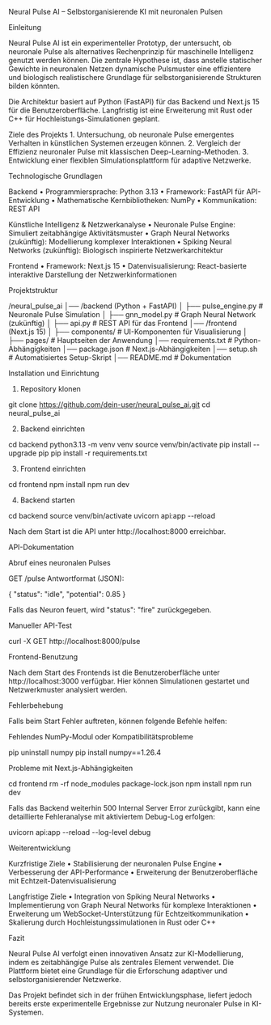 Neural Pulse AI – Selbstorganisierende KI mit neuronalen Pulsen

Einleitung

Neural Pulse AI ist ein experimenteller Prototyp, der untersucht, ob neuronale Pulse als alternatives Rechenprinzip für maschinelle Intelligenz genutzt werden können. Die zentrale Hypothese ist, dass anstelle statischer Gewichte in neuronalen Netzen dynamische Pulsmuster eine effizientere und biologisch realistischere Grundlage für selbstorganisierende Strukturen bilden könnten.

Die Architektur basiert auf Python (FastAPI) für das Backend und Next.js 15 für die Benutzeroberfläche. Langfristig ist eine Erweiterung mit Rust oder C++ für Hochleistungs-Simulationen geplant.

Ziele des Projekts
	1.	Untersuchung, ob neuronale Pulse emergentes Verhalten in künstlichen Systemen erzeugen können.
	2.	Vergleich der Effizienz neuronaler Pulse mit klassischen Deep-Learning-Methoden.
	3.	Entwicklung einer flexiblen Simulationsplattform für adaptive Netzwerke.

Technologische Grundlagen

Backend
	•	Programmiersprache: Python 3.13
	•	Framework: FastAPI für API-Entwicklung
	•	Mathematische Kernbibliotheken: NumPy
	•	Kommunikation: REST API

Künstliche Intelligenz & Netzwerkanalyse
	•	Neuronale Pulse Engine: Simuliert zeitabhängige Aktivitätsmuster
	•	Graph Neural Networks (zukünftig): Modellierung komplexer Interaktionen
	•	Spiking Neural Networks (zukünftig): Biologisch inspirierte Netzwerkarchitektur

Frontend
	•	Framework: Next.js 15
	•	Datenvisualisierung: React-basierte interaktive Darstellung der Netzwerkinformationen

Projektstruktur

/neural_pulse_ai
│── /backend  (Python + FastAPI)
│   ├── pulse_engine.py   # Neuronale Pulse Simulation
│   ├── gnn_model.py      # Graph Neural Network (zukünftig)
│   ├── api.py            # REST API für das Frontend
│── /frontend (Next.js 15)
│   ├── components/       # UI-Komponenten für Visualisierung
│   ├── pages/            # Hauptseiten der Anwendung
│── requirements.txt      # Python-Abhängigkeiten
│── package.json          # Next.js-Abhängigkeiten
│── setup.sh              # Automatisiertes Setup-Skript
│── README.md             # Dokumentation

Installation und Einrichtung

1. Repository klonen

git clone https://github.com/dein-user/neural_pulse_ai.git
cd neural_pulse_ai

2. Backend einrichten

cd backend
python3.13 -m venv venv
source venv/bin/activate
pip install --upgrade pip
pip install -r requirements.txt

3. Frontend einrichten

cd frontend
npm install
npm run dev

4. Backend starten

cd backend
source venv/bin/activate
uvicorn api:app --reload

Nach dem Start ist die API unter http://localhost:8000 erreichbar.

API-Dokumentation

Abruf eines neuronalen Pulses

GET /pulse
Antwortformat (JSON):

{
    "status": "idle",
    "potential": 0.85
}

Falls das Neuron feuert, wird "status": "fire" zurückgegeben.

Manueller API-Test

curl -X GET http://localhost:8000/pulse

Frontend-Benutzung

Nach dem Start des Frontends ist die Benutzeroberfläche unter http://localhost:3000 verfügbar.
Hier können Simulationen gestartet und Netzwerkmuster analysiert werden.

Fehlerbehebung

Falls beim Start Fehler auftreten, können folgende Befehle helfen:

Fehlendes NumPy-Modul oder Kompatibilitätsprobleme

pip uninstall numpy
pip install numpy==1.26.4

Probleme mit Next.js-Abhängigkeiten

cd frontend
rm -rf node_modules package-lock.json
npm install
npm run dev

Falls das Backend weiterhin 500 Internal Server Error zurückgibt, kann eine detaillierte Fehleranalyse mit aktiviertem Debug-Log erfolgen:

uvicorn api:app --reload --log-level debug

Weiterentwicklung

Kurzfristige Ziele
	•	Stabilisierung der neuronalen Pulse Engine
	•	Verbesserung der API-Performance
	•	Erweiterung der Benutzeroberfläche mit Echtzeit-Datenvisualisierung

Langfristige Ziele
	•	Integration von Spiking Neural Networks
	•	Implementierung von Graph Neural Networks für komplexe Interaktionen
	•	Erweiterung um WebSocket-Unterstützung für Echtzeitkommunikation
	•	Skalierung durch Hochleistungssimulationen in Rust oder C++

Fazit

Neural Pulse AI verfolgt einen innovativen Ansatz zur KI-Modellierung, indem es zeitabhängige Pulse als zentrales Element verwendet. Die Plattform bietet eine Grundlage für die Erforschung adaptiver und selbstorganisierender Netzwerke.

Das Projekt befindet sich in der frühen Entwicklungsphase, liefert jedoch bereits erste experimentelle Ergebnisse zur Nutzung neuronaler Pulse in KI-Systemen.
